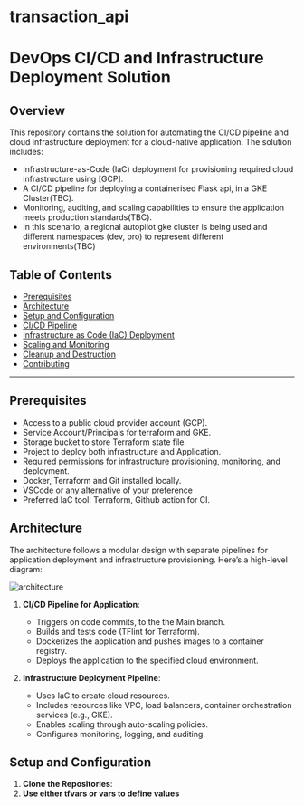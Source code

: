# transaction_api
# DevOps CI/CD and Infrastructure Deployment Solution

## Overview

This repository contains the solution for automating the CI/CD pipeline and cloud infrastructure deployment for a cloud-native application. The solution includes:
- Infrastructure-as-Code (IaC) deployment for provisioning required cloud infrastructure using [GCP].
- A CI/CD pipeline for deploying a containerised Flask api, in a GKE Cluster(TBC).
- Monitoring, auditing, and scaling capabilities to ensure the application meets production standards(TBC).
- In this scenario, a regional autopilot gke cluster is being used and different namespaces (dev, pro) to represent different environments(TBC)

## Table of Contents
- [Prerequisites](#prerequisites)
- [Architecture](#architecture)
- [Setup and Configuration](#setup-and-configuration)
- [CI/CD Pipeline](#ci-cd-pipeline)
- [Infrastructure as Code (IaC) Deployment](#infrastructure-as-code-iac-deployment)
- [Scaling and Monitoring](#scaling-and-monitoring)
- [Cleanup and Destruction](#cleanup-and-destruction)
- [Contributing](#contributing)

---

## Prerequisites

- Access to a public cloud provider account (GCP).
- Service Account/Principals for terraform and GKE.
- Storage bucket to store Terraform state file.
- Project to deploy both infrastructure and Application.
- Required permissions for infrastructure provisioning, monitoring, and deployment.
- Docker, Terraform and Git installed locally.
- VSCode or any alternative of your preference
- Preferred IaC tool: Terraform, Github action for CI.

## Architecture

The architecture follows a modular design with separate pipelines for application deployment and infrastructure provisioning. Here’s a high-level diagram:

![architecture](https://github.com/user-attachments/assets/56431d4c-5dd0-4b70-8c85-ca0058a65ea9)


1. **CI/CD Pipeline for Application**:
   - Triggers on code commits, to the the Main branch.
   - Builds and tests code (TFlint for Terraform).
   - Dockerizes the application and pushes images to a container registry.
   - Deploys the application to the specified cloud environment.

2. **Infrastructure Deployment Pipeline**:
   - Uses IaC to create cloud resources.
   - Includes resources like VPC, load balancers, container orchestration services (e.g., GKE).
   - Enables scaling through auto-scaling policies.
   - Configures monitoring, logging, and auditing.

## Setup and Configuration

1. **Clone the Repositories**:
2. **Use either tfvars or vars to define values**